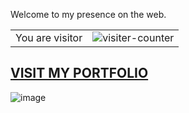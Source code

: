 Welcome to my presence on the web.

<table>
  <tr>
    <td>You are visitor</td>
    <td><img src="https://profile-counter.glitch.me/nisarginfynno/count.svg" alt="visiter-counter" /></td>
  </tr>
</table>

## [VISIT MY PORTFOLIO](https://www.nisargkavi.in/)

![image](https://user-images.githubusercontent.com/85041/87268983-f05eb380-c499-11ea-8945-2de4d4a271d1.png)
